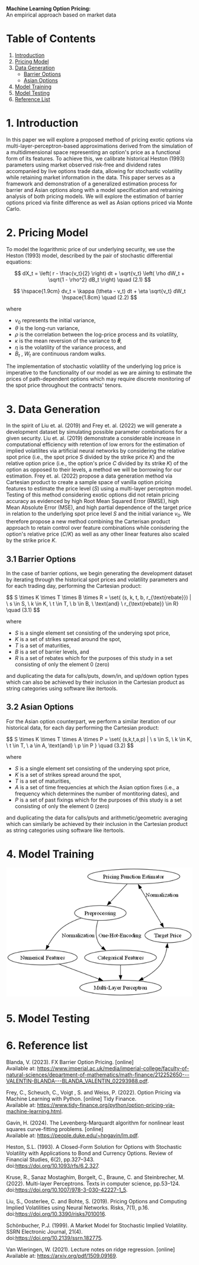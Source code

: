 **Machine Learning Option Pricing:**  
An empirical approach based on market data

# Table of Contents
1. [Introduction](#1-introduction)
2. [Pricing Model](#2-pricing-model)
3. [Data Generation](#3-data-generation)
      - [Barrier Options](#31-barrier-options)
      - [Asian Options](#32-asian-options)
4. [Model Training](#4-model-training)
5. [Model Testing](#5-model-testing)
6. [Reference List](#6-reference-list)



# 1. Introduction

In this paper we will explore a proposed method of pricing exotic options via multi-layer-perceptron-based approximations derived from the simulation of a multidimensional space representing an option's price as a functional form of its features. To achieve this, we calibrate historical Heston (1993) parameters using market observed risk-free and dividend rates accompanied by live options trade data, allowing for stochastic volatility while retaining market information in the data. This paper serves as a framework and demonstration of a generalized estimation process for barrier and Asian options along with a model specification and retraining analysis of both pricing models. We will explore the estimation of barrier options priced via finite difference as well as Asian options priced via Monte Carlo.

# 2. Pricing Model

To model the logarithmic price of our underlying security, we use the Heston (1993) model, described by the pair of stochastic differential equations:

$$
dX_t = \left( r - \frac{v_t}{2} \right) dt + \sqrt{v_t} \left( \rho dW_t + \sqrt{1 - \rho^2} dB_t \right) \quad (2.1)
$$

$$
\hspace{1.9cm}  dv_t = \kappa (\theta - v_t) dt + \eta \sqrt{v_t} dW_t \hspace{1.8cm} \quad (2.2)
$$


where
- $v_0$ represents the initial variance,
- $\theta$ is the long-run variance,
- $\rho$ is the correlation between the log-price process and its volatility,
- $\kappa$ is the mean reversion of the variance to **𝜃**,
- $\eta$ is the volatility of the variance process, and 
- $B_t$ , $W_t$ are continuous random walks. 

The implementation of stochastic volatility of the underlying log price is imperative to the functionality of our model as we are aiming to estimate the prices of path-dependent options which may require discrete monitoring of the spot price throughout the contracts' tenors.

# 3. Data Generation

In the spirit of Liu et. al. (2019) and Frey et. al. (2022) we will generate a development dataset by simulating possible parameter combinations for a given security. Liu et. al. (2019) demonstrate a considerable increase in computational efficiency with retention of low errors for the estimation of implied volatilites via artificial neural networks by considering the relative spot price (i.e., the spot price $S$ divided by the strike price $K$) and the relative option price (i.e., the option's price $C$ divided by its strike $K$) of the option as opposed to their levels, a method we will be borrowing for our estimation. Frey et. al. (2022) propose a data generation method via Cartesian product to create a sample space of vanilla option pricing features to estimate the price level ($S$) using a multi-layer perceptron model. Testing of this method considering exotic options did not retain pricing accuracy as evidenced by high Root Mean Squared Error (RMSE), high Mean Absolute Error (MSE), and high partial dependence of the target price in relation to the underlying spot price level $S$ and the initial variance $v_0$. We therefore propose a new method combining the Carterisan product approach to retain control over feature combinations while conisdering the option's relative price ($C/K$) as well as any other linear features also scaled by the strike price $K$.

## 3.1 Barrier Options

In the case of barrier options, we begin generating the development dataset by iterating through the historical spot prices and volatility parameters and for each trading day, performing the Cartesian product:

$$
S \times K \times T \times B \times R = \set{ (s, k, t, b, r_{\text{rebate}}) | \ s \in S, \ k \in K, \ t \in T, \ b \in B, \ \text{and} \ r_{\text{rebate}} \in R\} \quad (3.1)
$$

where
- $S$ is a single element set consisting of the underying spot price, <br>
- $K$ is a set of strikes spread around the spot, <br>
- $T$ is a set of maturities, <br>
- $B$ is a set of barrier levels, and <br>
- $R$ is a set of rebates which for the purposes of this study in a set consisting of only the element $0$ (zero)

and duplicating the data for calls/puts, down/in, and up/down option types which can also be achieved by their inclusion in the Cartesian product as string categories using software like itertools.


## 3.2 Asian Options
For the Asian option counterpart, we perform a similar iteration of our historical data, for each day performing the Cartesian product:

$$
S \times K \times T \times A \times P = \set{ (s,k,t,a,p) | \ s \in S, \ k \in K, \ t \in T, \ a \in A, \text{and} \ p \in P \} \quad (3.2)
$$

where
- $S$ is a single element set consisting of the underying spot price, <br>
- $K$ is a set of strikes spread around the spot, <br>
- $T$ is a set of maturities, <br>
- $A$ is a set of time frequencies at which the Asian option fixes (i.e., a frequency which determines the number of montitoring dates), and
- $P$ is a set of past fixings which for the purposes of this study is a set consisting of only the element $0$ (zero)

and duplicating the data for calls/puts and arithmetic/geometric averaging which can similarly be achieved by their inclusion in the Cartesian product as string categories using software like itertools.

# 4. Model Training

![Graph of model specification](README/MLP.png)

# 5. Model Testing

# 6. Reference list
Blanda, V. (2023). FX Barrier Option Pricing. [online] <br> 
Available at: https://www.imperial.ac.uk/media/imperial-college/faculty-of-natural-sciences/department-of-mathematics/math-finance/212252650---VALENTIN-BLANDA---BLANDA_VALENTIN_02293988.pdf.

Frey, C., Scheuch, C., Voigt , S. and Weiss, P. (2022). Option Pricing via Machine Learning with Python. [online] Tidy Finance. <br>
Available at: https://www.tidy-finance.org/python/option-pricing-via-machine-learning.html.

Gavin, H. (2024). The Levenberg-Marquardt algorithm for nonlinear least squares curve-fitting problems. [online] <br> 
Available at: https://people.duke.edu/~hpgavin/lm.pdf.

Heston, S.L. (1993). A Closed-Form Solution for Options with Stochastic Volatility with Applications to Bond and Currency Options. Review of Financial Studies, 6(2), pp.327–343. <br> 
doi:https://doi.org/10.1093/rfs/6.2.327.

Kruse, R., Sanaz Mostaghim, Borgelt, C., Braune, C. and Steinbrecher, M. (2022). Multi-layer Perceptrons. Texts in computer science, pp.53–124. <br> 
doi:https://doi.org/10.1007/978-3-030-42227-1_5.

Liu, S., Oosterlee, C. and Bohte, S. (2019). Pricing Options and Computing Implied Volatilities using Neural Networks. Risks, 7(1), p.16. <br>
doi:https://doi.org/10.3390/risks7010016.

Schönbucher, P.J. (1999). A Market Model for Stochastic Implied Volatility. SSRN Electronic Journal, 21(4). <br> 
doi:https://doi.org/10.2139/ssrn.182775.

Van Wieringen, W. (2021). Lecture notes on ridge regression. [online] <br> 
Available at: https://arxiv.org/pdf/1509.09169.
